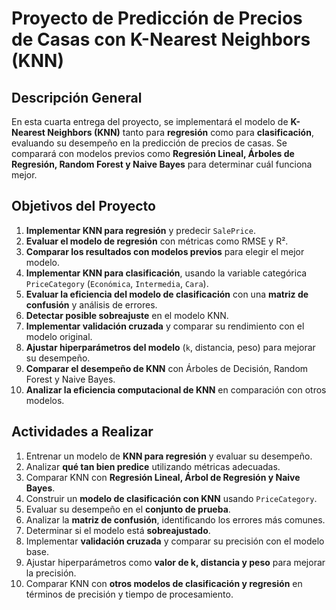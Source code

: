 # Proyecto de Predicción de Precios de Casas con K-Nearest Neighbors (KNN)

## **Descripción General**
En esta cuarta entrega del proyecto, se implementará el modelo de **K-Nearest Neighbors (KNN)** tanto para **regresión** como para **clasificación**, evaluando su desempeño en la predicción de precios de casas. Se comparará con modelos previos como **Regresión Lineal, Árboles de Regresión, Random Forest y Naive Bayes** para determinar cuál funciona mejor.

## **Objetivos del Proyecto**
1. **Implementar KNN para regresión** y predecir `SalePrice`.
2. **Evaluar el modelo de regresión** con métricas como RMSE y R².
3. **Comparar los resultados con modelos previos** para elegir el mejor modelo.
4. **Implementar KNN para clasificación**, usando la variable categórica `PriceCategory` (`Económica`, `Intermedia`, `Cara`).
5. **Evaluar la eficiencia del modelo de clasificación** con una **matriz de confusión** y análisis de errores.
6. **Detectar posible sobreajuste** en el modelo KNN.
7. **Implementar validación cruzada** y comparar su rendimiento con el modelo original.
8. **Ajustar hiperparámetros del modelo** (`k`, distancia, peso) para mejorar su desempeño.
9. **Comparar el desempeño de KNN** con Árboles de Decisión, Random Forest y Naive Bayes.
10. **Analizar la eficiencia computacional de KNN** en comparación con otros modelos.

## **Actividades a Realizar**
1. Entrenar un modelo de **KNN para regresión** y evaluar su desempeño.
2. Analizar **qué tan bien predice** utilizando métricas adecuadas.
3. Comparar KNN con **Regresión Lineal, Árbol de Regresión y Naive Bayes**.
4. Construir un **modelo de clasificación con KNN** usando `PriceCategory`.
5. Evaluar su desempeño en el **conjunto de prueba**.
6. Analizar la **matriz de confusión**, identificando los errores más comunes.
7. Determinar si el modelo está **sobreajustado**.
8. Implementar **validación cruzada** y comparar su precisión con el modelo base.
9. Ajustar hiperparámetros como **valor de k, distancia y peso** para mejorar la precisión.
10. Comparar KNN con **otros modelos de clasificación y regresión** en términos de precisión y tiempo de procesamiento.


